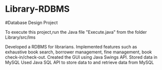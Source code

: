 # Library-RDBMS
#Database Design Project

To execute this project,run the Java file "Execute.java" from the folder Library/src/lms

Developed a RDBMS for librarians.
Implemented features such as exhaustive book search, borrower management, fine management, book check-in/check-out. 
Created the GUI using Java Swings API.
Stored data in MySQL
Used Java SQL API to store data to and retrieve data from MySQL
